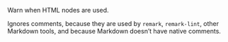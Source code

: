Warn when HTML nodes are used.

  Ignores comments, because they are used by `remark`, `remark-lint`, other
  Markdown tools, and because Markdown doesn’t have native comments.